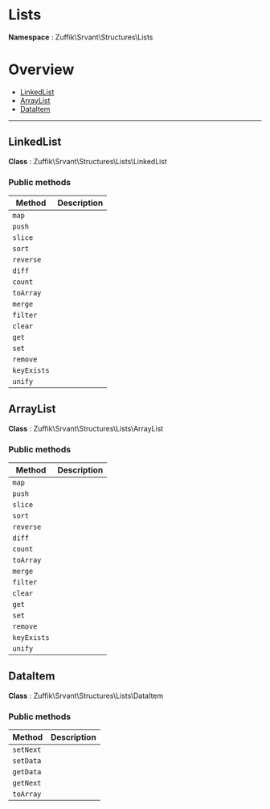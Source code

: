 
# Lists

**Namespace**  : Zuffik\Srvant\Structures\Lists

# Overview

- [LinkedList](__NAMESPACE__.md#LinkedList)
- [ArrayList](__NAMESPACE__.md#ArrayList)
- [DataItem](__NAMESPACE__.md#DataItem)


---
<a name="LinkedList"></a>
## LinkedList

**Class**  : Zuffik\Srvant\Structures\Lists\LinkedList

### Public methods

| Method | Description |
|---|---|
| `map` |  |
| `push` |  |
| `slice` |  |
| `sort` |  |
| `reverse` |  |
| `diff` |  |
| `count` |  |
| `toArray` |  |
| `merge` |  |
| `filter` |  |
| `clear` |  |
| `get` |  |
| `set` |  |
| `remove` |  |
| `keyExists` |  |
| `unify` |  |

<a name="ArrayList"></a>
## ArrayList

**Class**  : Zuffik\Srvant\Structures\Lists\ArrayList

### Public methods

| Method | Description |
|---|---|
| `map` |  |
| `push` |  |
| `slice` |  |
| `sort` |  |
| `reverse` |  |
| `diff` |  |
| `count` |  |
| `toArray` |  |
| `merge` |  |
| `filter` |  |
| `clear` |  |
| `get` |  |
| `set` |  |
| `remove` |  |
| `keyExists` |  |
| `unify` |  |

<a name="DataItem"></a>
## DataItem

**Class**  : Zuffik\Srvant\Structures\Lists\DataItem

### Public methods

| Method | Description |
|---|---|
| `setNext` |  |
| `setData` |  |
| `getData` |  |
| `getNext` |  |
| `toArray` |  |

